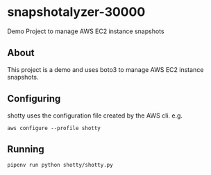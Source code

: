 # snapshotalyzer-30000
Demo Project to manage AWS EC2 instance snapshots

## About

This project is a demo and uses boto3 to manage AWS EC2 instance snapshots.

## Configuring

shotty uses the configuration file created by the AWS cli. e.g.

`aws configure --profile shotty`

## Running

`pipenv run python shotty/shotty.py`
